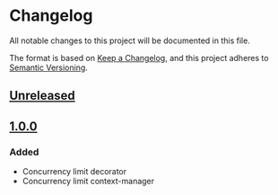 # Changelog
All notable changes to this project will be documented in this file.

The format is based on [Keep a Changelog](https://keepachangelog.com/en/1.0.0/),
and this project adheres to [Semantic Versioning](https://semver.org/spec/v2.0.0.html).

## [Unreleased]

## [1.0.0]
### Added
- Concurrency limit decorator
- Concurrency limit context-manager

[Unreleased]: https://github.com/anexia-it/python-concurrency-limit/compare/1.0.0...HEAD
[1.0.0]: https://github.com/anexia-it/python-concurrency-limit/releases/tag/1.0.0
